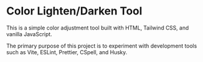 # Color Lighten/Darken Tool

This is a simple color adjustment tool built with HTML, Tailwind CSS, and vanilla JavaScript.

The primary purpose of this project is to experiment with development tools such as Vite, ESLint, Prettier, CSpell, and Husky.
